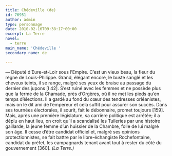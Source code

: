 ```yaml
---
title: Chédeville (de)
id: 76951
author: admin
type: personnage
date: 2010-02-16T09:38:17+00:00
excerpt: La Terre
novel:
  - terre
main_name: 'Chédeville '
secondary_name: de

---
```

— Député d&rsquo;Eure-et-Loir sous l&rsquo;Empire. C&rsquo;est un vieux beau, la fleur du règne de Louis-Philippe. Grand, élégant encore, le buste sanglé et les cheveux teints, il se range, malgré ses yeux de braise au passage du dernier des jupons [l 42]. S&rsquo;est ruiné avec les femmes et ne possède plus que la ferme de la Chamade, près d&rsquo;Orgères, où il ne met les pieds qu&rsquo;en temps d&rsquo;élections. Il a gardé au fond du cœur des tendresses orléanistes, mais on le dit ami de l&rsquo;empereur et cela suffit pour assurer son succès. Dans ses tournées électorales, il sourit, fait le débonnaire, promet toujours [159]. Mais, après une première législature, sa carrière politique est arrêtée; il a déplu en haut lieu, on croit qu&rsquo;il a scandalisé les Tuileries par une histoire gaillarde, la jeune femme d&rsquo;un huissier de la Chambre, folle de lui malgré son âge. Il cesse d&rsquo;être candidat officiel et, malgré ses opinions protectionnistes, se fait battre par le libre-échangiste Rochefontaine, candidat du préfet, les campagnards tenant avant tout à rester du côté du gouvernement [360]. _(La Terre.)_